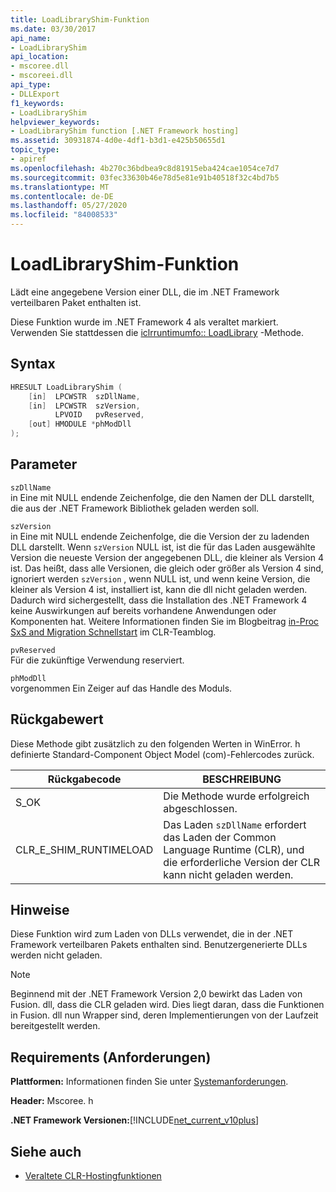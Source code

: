 ```yaml
---
title: LoadLibraryShim-Funktion
ms.date: 03/30/2017
api_name:
- LoadLibraryShim
api_location:
- mscoree.dll
- mscoreei.dll
api_type:
- DLLExport
f1_keywords:
- LoadLibraryShim
helpviewer_keywords:
- LoadLibraryShim function [.NET Framework hosting]
ms.assetid: 30931874-4d0e-4df1-b3d1-e425b50655d1
topic_type:
- apiref
ms.openlocfilehash: 4b270c36bdbea9c8d81915eba424cae1054ce7d7
ms.sourcegitcommit: 03fec33630b46e78d5e81e91b40518f32c4bd7b5
ms.translationtype: MT
ms.contentlocale: de-DE
ms.lasthandoff: 05/27/2020
ms.locfileid: "84008533"
---
```

# <a name="loadlibraryshim-function"></a>LoadLibraryShim-Funktion
Lädt eine angegebene Version einer DLL, die im .NET Framework verteilbaren Paket enthalten ist.  
  
 Diese Funktion wurde im .NET Framework 4 als veraltet markiert. Verwenden Sie stattdessen die [iclrruntimumfo:: LoadLibrary](iclrruntimeinfo-loadlibrary-method.md) -Methode.  
  
## <a name="syntax"></a>Syntax  
  
```cpp  
HRESULT LoadLibraryShim (  
    [in]  LPCWSTR  szDllName,  
    [in]  LPCWSTR  szVersion,  
          LPVOID   pvReserved,  
    [out] HMODULE *phModDll  
);  
```  
  
## <a name="parameters"></a>Parameter  
 `szDllName`  
 in Eine mit NULL endende Zeichenfolge, die den Namen der DLL darstellt, die aus der .NET Framework Bibliothek geladen werden soll.  
  
 `szVersion`  
 in Eine mit NULL endende Zeichenfolge, die die Version der zu ladenden DLL darstellt. Wenn `szVersion` NULL ist, ist die für das Laden ausgewählte Version die neueste Version der angegebenen DLL, die kleiner als Version 4 ist. Das heißt, dass alle Versionen, die gleich oder größer als Version 4 sind, ignoriert werden `szVersion` , wenn NULL ist, und wenn keine Version, die kleiner als Version 4 ist, installiert ist, kann die dll nicht geladen werden. Dadurch wird sichergestellt, dass die Installation des .NET Framework 4 keine Auswirkungen auf bereits vorhandene Anwendungen oder Komponenten hat. Weitere Informationen finden Sie im Blogbeitrag [in-Proc SxS and Migration Schnellstart](https://devblogs.microsoft.com/dotnet/in-proc-sxs-and-migration-quick-start/) im CLR-Teamblog.  
  
 `pvReserved`  
 Für die zukünftige Verwendung reserviert.  
  
 `phModDll`  
 vorgenommen Ein Zeiger auf das Handle des Moduls.  
  
## <a name="return-value"></a>Rückgabewert  
 Diese Methode gibt zusätzlich zu den folgenden Werten in WinError. h definierte Standard-Component Object Model (com)-Fehlercodes zurück.  
  
|Rückgabecode|BESCHREIBUNG|  
|-----------------|-----------------|  
|S_OK|Die Methode wurde erfolgreich abgeschlossen.|  
|CLR_E_SHIM_RUNTIMELOAD|Das Laden `szDllName` erfordert das Laden der Common Language Runtime (CLR), und die erforderliche Version der CLR kann nicht geladen werden.|  
  
## <a name="remarks"></a>Hinweise  
 Diese Funktion wird zum Laden von DLLs verwendet, die in der .NET Framework verteilbaren Pakets enthalten sind. Benutzergenerierte DLLs werden nicht geladen.  
  
> [!NOTE]
> Beginnend mit der .NET Framework Version 2,0 bewirkt das Laden von Fusion. dll, dass die CLR geladen wird. Dies liegt daran, dass die Funktionen in Fusion. dll nun Wrapper sind, deren Implementierungen von der Laufzeit bereitgestellt werden.  
  
## <a name="requirements"></a>Requirements (Anforderungen)  
 **Plattformen:** Informationen finden Sie unter [Systemanforderungen](../../get-started/system-requirements.md).  
  
 **Header:** Mscoree. h  
  
 **.NET Framework Versionen:**[!INCLUDE[net_current_v10plus](../../../../includes/net-current-v10plus-md.md)]  
  
## <a name="see-also"></a>Siehe auch

- [Veraltete CLR-Hostingfunktionen](deprecated-clr-hosting-functions.md)
